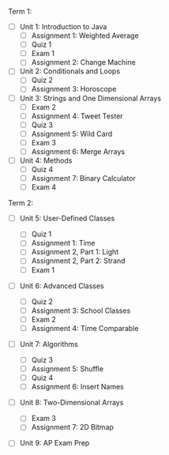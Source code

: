 Term 1:
- [ ] Unit 1: Introduction to Java
  - [ ] Assignment 1: Weighted Average
  - [ ] Quiz 1
  - [ ] Exam 1
  - [ ] Assignment 2: Change Machine

- [ ] Unit 2: Conditionals and Loops
  - [ ] Quiz 2
  - [ ] Assignment 3: Horoscope

- [ ] Unit 3: Strings and One Dimensional Arrays
  - [ ] Exam 2
  - [ ] Assignment 4: Tweet Tester
  - [ ] Quiz 3
  - [ ] Assignment 5: Wild Card
  - [ ] Exam 3
  - [ ] Assignment 6: Merge Arrays

- [ ] Unit 4: Methods
  - [ ] Quiz 4
  - [ ] Assignment 7: Binary Calculator
  - [ ] Exam 4

Term 2:
- [ ] Unit 5: User-Defined Classes
  - [ ] Quiz 1
  - [ ] Assignment 1: Time
  - [ ] Assignment 2, Part 1: Light
  - [ ] Assignment 2, Part 2: Strand
  - [ ] Exam 1

- [ ] Unit 6: Advanced Classes
  - [ ] Quiz 2
  - [ ] Assignment 3: School Classes
  - [ ] Exam 2
  - [ ] Assignment 4: Time Comparable

- [ ] Unit 7: Algorithms
  - [ ] Quiz 3
  - [ ] Assignment 5: Shuffle
  - [ ] Quiz 4
  - [ ] Assignment 6: Insert Names

- [ ] Unit 8: Two-Dimensional Arrays
  - [ ] Exam 3
  - [ ] Assignment 7: 2D Bitmap

- [ ] Unit 9: AP Exam Prep

